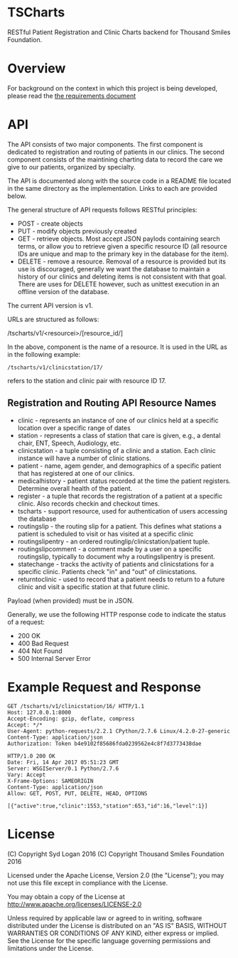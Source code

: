 # TSCharts
RESTful Patient Registration and Clinic Charts backend for Thousand Smiles Foundation.

# Overview

For background on the context in which this project is being developed,
please read the [the requirements document](../blob/master/docs/requirements/pdf/registration_requirements_1.2.pdf)

# API

The API consists of two major components. The first component is dedicated
to registration and routing of patients in our clinics. The second component
consists of the maintining charting data to record the care we give to our 
patients, organized by specialty.

The API is documented along with the source code in a README file located
in the same directory as the implementation. Links to each are provided
below.

The general structure of API requests follows RESTful principles:

 * POST - create objects
 * PUT - modify objects previously created
 * GET - retrieve objects. Most accept JSON paylods containing search terms,
or allow you to retrieve given a specific resource ID (all resource IDs are
unique and map to the primary key in the database for the item).
 * DELETE - remove a resource. Removal of a resource is provided but its use is
discouraged, generally we want the database to maintain a history of our 
clinics and deleting items is not consistent with that goal. There are uses
for DELETE however, such as unittest execution in an offline version of the
database.

The current API version is v1.

URLs are structured as follows:

/tscharts/v1/\<resourcei\>/[resource_id/]

In the above, component is the name of a resource. It is used in the URL as
in the following example:

```
/tscharts/v1/clinicstation/17/
```

refers to the station and clinic pair with resource ID 17.

## Registration and Routing API Resource Names

 * clinic - represents an instance of one of our clinics held at a specific location over a specific range of dates
 * station - represents a class of station that care is given, e.g., a dental chair, ENT, Speech, Audiology, etc.
 * clinicstation - a tuple consisting of a clinic and a station. Each clinic instance will have a number of clinic stations.
 * patient - name, agem gender, and demographics of a specific patient that has registered at one of our clinics.
 * medicalhistory - patient status recorded at the time the patient registers. Determine overall health of the patient.
 * register - a tuple that records the registration of a patient at a specific clinic. Also records checkin and checkout times.
 * tscharts - support resource, used for authentication of users accessing the
database
 * routingslip - the routing slip for a patient. This defines what stations a patient is scheduled to visit or has visited at a specific clinic
 * routingslipentry - an ordered routinglip/clinicstation/patient tuple.
 * routingslipcomment - a comment made by a user on a specific routingslip, typically to document why a routingslipentry is present.
 * statechange - tracks the activity of patients and clinicstations for a specific clinic. Patients check "in" and "out" of clinicstations. 
 * returntoclinic - used to record that a patient needs to return to a future clinic and visit a specific station at that future clinic.

Payload (when provided) must be in JSON.

Generally, we use the following HTTP response code to indicate the status
of a request:

 * 200 OK
 * 400 Bad Request
 * 404 Not Found
 * 500 Internal Server Error 

# Example Request and Response

```
GET /tscharts/v1/clinicstation/16/ HTTP/1.1
Host: 127.0.0.1:8000
Accept-Encoding: gzip, deflate, compress
Accept: */*
User-Agent: python-requests/2.2.1 CPython/2.7.6 Linux/4.2.0-27-generic
Content-Type: application/json
Authorization: Token b4e9102f85686fda0239562e4c8f7d3773438dae

HTTP/1.0 200 OK
Date: Fri, 14 Apr 2017 05:51:23 GMT
Server: WSGIServer/0.1 Python/2.7.6
Vary: Accept
X-Frame-Options: SAMEORIGIN
Content-Type: application/json
Allow: GET, POST, PUT, DELETE, HEAD, OPTIONS

[{"active":true,"clinic":1553,"station":653,"id":16,"level":1}]
```

# License

(C) Copyright Syd Logan 2016
(C) Copyright Thousand Smiles Foundation 2016

Licensed under the Apache License, Version 2.0 (the "License");
you may not use this file except in compliance with the License.

You may obtain a copy of the License at
http://www.apache.org/licenses/LICENSE-2.0

Unless required by applicable law or agreed to in writing, software
distributed under the License is distributed on an "AS IS" BASIS,
WITHOUT WARRANTIES OR CONDITIONS OF ANY KIND, either express or implied.
See the License for the specific language governing permissions and
limitations under the License.

